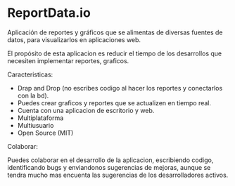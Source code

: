 # ReportData.io
Aplicación de reportes y gráficos que se alimentas de diversas fuentes de datos, para visualizarlos en aplicaciones web.

El propósito de esta aplicacion es reducir el tiempo de los desarrollos que necesiten implementar reportes, graficos.

Caracteristicas:
 - Drap and Drop (no escribes codigo al hacer los reportes y conectarlos con la bd).
 - Puedes crear graficos y reportes que se actualizen en tiempo real.
 - Cuenta con una aplicacion de escritorio y web.
 - Multiplataforma
 - Multiusuario
 - Open Source (MIT)

Colaborar:

Puedes colaborar en el desarrollo de la aplicacion, escribiendo codigo, identificando bugs y enviandonos sugerencias de mejoras, aunque se tendra mucho mas encuenta las sugerencias de los desarrolladores activos.
 
